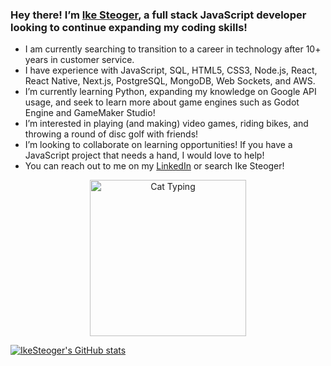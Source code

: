 ### Hey there! I’m [Ike Steoger](https://www.linkedin.com/in/ikesteoger/), a full stack JavaScript developer looking to continue expanding my coding skills!

- I am currently searching to transition to a career in technology after 10+ years in customer service.
- I have experience with JavaScript, SQL, HTML5, CSS3, Node.js, React, React Native, Next.js, PostgreSQL, MongoDB, Web Sockets, and AWS.
- I’m currently learning Python, expanding my knowledge on Google API usage, and seek to learn more about game engines such as Godot Engine and GameMaker Studio!
- I’m interested in playing (and making) video games, riding bikes, and throwing a round of disc golf with friends!
- I’m looking to collaborate on learning opportunities! If you have a JavaScript project that needs a hand, I would love to help!
- You can reach out to me on my [LinkedIn](https://www.linkedin.com/in/ikesteoger/) or search Ike Steoger!
  
<p align="center">
  <img src="https://github.com/IkeSteoger/IkeSteoger/assets/125151377/cb8d8f31-2e04-43a5-8aac-366437420815" height="250" alt="Cat Typing"/>
</p>

[![IkeSteoger's GitHub stats](https://github-readme-stats-ike.vercel.app/api?username=ikesteoger)](https://github-readme-stats-ike.vercel.app/api?username=ikesteoger)

